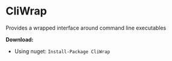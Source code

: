 # CliWrap

Provides a wrapped interface around command line executables

**Download:**

- Using nuget: `Install-Package CliWrap`